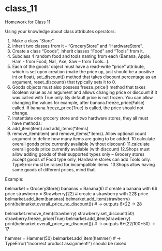 # class_11
Homework for Class 11

Using your knowledge about class attributes operators:

1. Make a class “Store”.
2. Inherit two classes from it – “GroceryStore” and “HardwareStore”.
3. Create a class “Goods”, inherit classes “Food” and “Tools” from it.
4. Subclass 4 random food and tools naming from each (Banana, Apple, Ham - from Food, Nail, Axe, Saw – from Tools…).
5. Each of the goods’ object must have a read-write “price” attribute, which is set upon creation (make the price up, just should be a positive int or float), set_discount() method that takes discount percentage as an argument, reset_discount() that typically sets it to 0.
6. Goods objects must also possess freeze_price() method that takes Boolean value as an argument and allows changing price or discount if it was called with True only. By default price is not frozen. You can allow changing the values for example, after banana.freeze_price(False) called. If banana.freeze_price(True) is called, the price should not change.
7. Instantiate one grocery store and two hardware stores, they all must have methods:
8. add_item(item) and add_items(*items)
9. remove_item(item) and remove_items(*items). Allow optional count argument to define how many items are going to be added.
10.calculate overall goods price currently available (without discount)
11.calculate overall goods price currently available (with discount)
12.Shops must allow adding goods of their supported types only – Grocery stores accept goods of Food type only, Hardware stores can add Tools only.
TypeError must be raised for incompatible items.
13.Shops allow having same goods of different prices, mind that.

Example:

belmarket = GroceryStore()
bananas = Banana(6)  # create a banana with 6$ price
strawberry = Strawberry(22)  # create a strawberry with 22$ price
belmarket.add_item(bananas)
belmarket.add_item(strawberry)
print(belmarket.overall_price_no_discount())  # -> outputs 6+22 -> 28

belmarket.remove_item(strawberry)
strawberry.set_discount(50)
strawberry.freeze_price(True)
belmarket.add_item(strawberry)
print(belmarket.overall_price_no_discount())  # -> outputs 6+(22/100*50) -> 17

hammer = Hammer(50)
belmarket.add_item(hammer)  # -> TypeError("Incorrect product assignment!") should be raised
